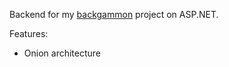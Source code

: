 Backend for my [backgammon](https://github.com/vilisvit/backgammon) project on ASP.NET.

Features:
 * Onion architecture